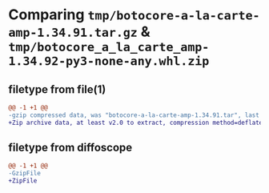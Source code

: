 # Comparing `tmp/botocore-a-la-carte-amp-1.34.91.tar.gz` & `tmp/botocore_a_la_carte_amp-1.34.92-py3-none-any.whl.zip`

## filetype from file(1)

```diff
@@ -1 +1 @@
-gzip compressed data, was "botocore-a-la-carte-amp-1.34.91.tar", last modified: Thu Apr 25 01:03:24 2024, max compression
+Zip archive data, at least v2.0 to extract, compression method=deflate
```

## filetype from diffoscope

```diff
@@ -1 +1 @@
-GzipFile
+ZipFile
```

